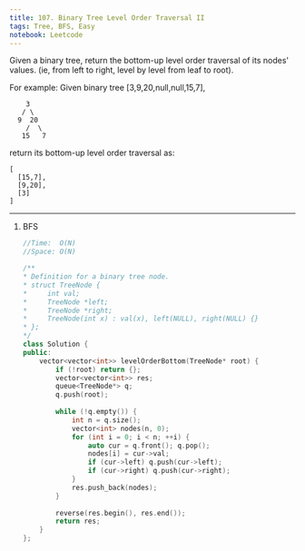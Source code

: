 ```yaml
---
title: 107. Binary Tree Level Order Traversal II
tags: Tree, BFS, Easy
notebook: Leetcode
---
```


Given a binary tree, return the bottom-up level order traversal of its nodes' values. (ie, from left to right, level by level from leaf to root).

For example:
Given binary tree [3,9,20,null,null,15,7],
```
    3
   / \
  9  20
    /  \
   15   7
```  
return its bottom-up level order traversal as:
```
[
  [15,7],
  [9,20],
  [3]
]
```
----------
1. BFS

    ```c++
    //Time:  O(N)
    //Space: O(N)

    /**
    * Definition for a binary tree node.
    * struct TreeNode {
    *     int val;
    *     TreeNode *left;
    *     TreeNode *right;
    *     TreeNode(int x) : val(x), left(NULL), right(NULL) {}
    * };
    */
    class Solution {
    public:
        vector<vector<int>> levelOrderBottom(TreeNode* root) {
            if (!root) return {};
            vector<vector<int>> res;
            queue<TreeNode*> q;
            q.push(root);
            
            while (!q.empty()) {
                int n = q.size();
                vector<int> nodes(n, 0);
                for (int i = 0; i < n; ++i) {
                    auto cur = q.front(); q.pop();
                    nodes[i] = cur->val;
                    if (cur->left) q.push(cur->left);
                    if (cur->right) q.push(cur->right);
                }
                res.push_back(nodes);
            }
            
            reverse(res.begin(), res.end());
            return res;
        }
    };
    ```